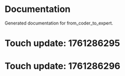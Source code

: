 # Documentation

Generated documentation for from_coder_to_expert.

# Touch update: 1761286295

# Touch update: 1761286296
